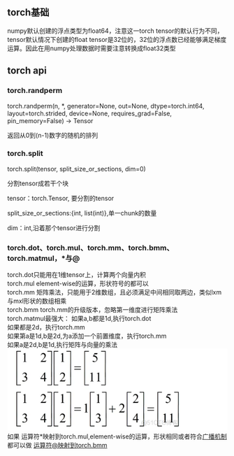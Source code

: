 ## torch基础
numpy默认创建的浮点类型为float64，注意这一torch tensor的默认行为不同，tensor默认情况下创建的float tensor是32位的，32位的浮点数已经能够满足梯度运算。因此在用numpy处理数据时需要注意转换成float32类型
## torch api
### torch.randperm

torch.randperm(n, *, generator=None, out=None, dtype=torch.int64, layout=torch.strided, device=None, requires_grad=False, pin_memory=False) → Tensor

返回从0到(n-1)数字的随机的排列

### torch.split

torch.split(tensor, split_size_or_sections, dim=0)

分割tensor成若干个块

tensor：torch.Tensor, 要分割的tensor

split_size_or_sections:{int, list(int)},单一chunk的数量

dim：int,沿着那个tensor进行分割

###  torch.dot、torch.mul、torch.mm、torch.bmm、torch.matmul，*与@
torch.dot只能用在1维tensor上，计算两个向量内积</br>
torch.mul element-wise的运算，形状符号的都可以</br>
torch.mm 矩阵乘法，只能用于2维数组，且必须满足中间相同取两边，类似lxm与mxl形状的数组相乘</br>
torch.bmm torch.mm的升级版本，忽略第一维度进行矩阵乘法</br>
torch.matmul最强大：
如果a,b都是1d,执行torch.dot</br>
如果都是2d，执行torch.mm</br>
如果第a是1d,b是2d,为a添加一个前置维度，执行torch.mm</br>
如果a是2d,b是1d,执行矩阵与向量的乘法</br>
![img.png](img.png) </br>
如果
运算符*映射到torch.mul,element-wise的运算，形状相同或者符合[广播机制](CodeForTool/np/README.md)都可以做
运算符@映射到torch.bmm

